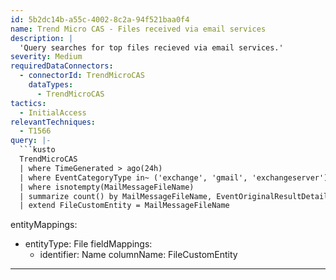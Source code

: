 ```yaml
---
id: 5b2dc14b-a55c-4002-8c2a-94f521baa0f4
name: Trend Micro CAS - Files received via email services
description: |
  'Query searches for top files recieved via email services.'
severity: Medium
requiredDataConnectors:
  - connectorId: TrendMicroCAS
    dataTypes:
      - TrendMicroCAS
tactics:
  - InitialAccess
relevantTechniques:
  - T1566
query: |-
  ```kusto
  TrendMicroCAS
  | where TimeGenerated > ago(24h)
  | where EventCategoryType in~ ('exchange', 'gmail', 'exchangeserver')
  | where isnotempty(MailMessageFileName)
  | summarize count() by MailMessageFileName, EventOriginalResultDetails
  | extend FileCustomEntity = MailMessageFileName
  ```
entityMappings:
  - entityType: File
    fieldMappings:
      - identifier: Name
        columnName: FileCustomEntity
---
```


